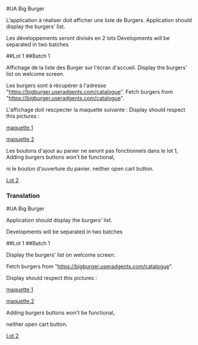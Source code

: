 #UA Big Burger

L'application à réaliser doit afficher une liste de Burgers.
Application should display the burgers' list.

Les développements seront divisés en 2 lots
Developments will be separated in two batches

##Lot 1
##Batch 1

Affichage de la liste des Burger sur l'écran d'accueil.
Display the burgers' list on welcome screen.

Les burgers sont à récupérer à l'adresse "https://bigburger.useradgents.com/catalogue".
Fetch burgers from "https://bigburger.useradgents.com/catalogue".

L'affichage doit rescpecter la maquette suivante :
Display should respect this pictures :

[maquette 1](./lot1_catalogue_1.png)

[maquette 2](./lot1_catalogue_2.png)


Les boutons d'ajout au panier ne seront pas fonctionnels dans le lot 1,
Adding burgers buttons won't be functional,

ni le bouton d'ouverture du panier.
neither open cart button.

[Lot 2](./lot2.md)

### Translation

#UA Big Burger

Application should display the burgers' list.

Developments will be separated in two batches

##Lot 1
##Batch 1

Display the burgers' list on welcome screen.

Fetch burgers from "https://bigburger.useradgents.com/catalogue".

Display should respect this pictures :

[maquette 1](./lot1_catalogue_1.png)

[maquette 2](./lot1_catalogue_2.png)

Adding burgers buttons won't be functional,

neither open cart button.

[Lot 2](./lot2.md)